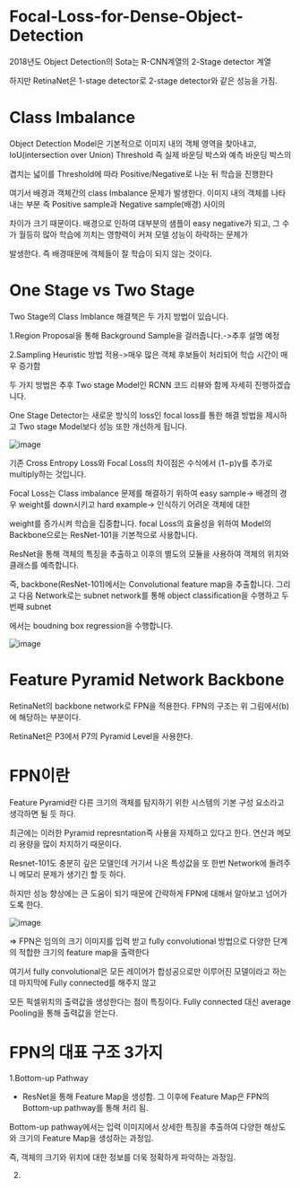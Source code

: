 # Focal-Loss-for-Dense-Object-Detection

2018년도 Object Detection의 Sota는 R-CNN계열의 2-Stage detector 계열

하지만 RetinaNet은 1-stage detector로 2-stage detector와 같은 성능을 가짐.

# Class Imbalance 

Object Detection Model은 기본적으로 이미지 내의 객체 영역을 찾아내고, IoU(intersection over Union) Threshold 즉 실제 바운딩 박스와 예측 바운딩 박스의

겹치는 넓이를 Threshold에 따라 Positive/Negative로 나눈 뒤 학습을 진행한다

여기서 배경과 객체간의 class Imbalance 문제가 발생한다. 이미지 내의 객체를 나타내는 부분 즉 Positive sample과 Negative sample(배경) 사이의

차이가 크기 때문이다. 배경으로 인하여 대부분의 샘플이 easy negative가 되고, 그 수가 월등히 많아 학습에 끼치는 영향력이 커져 모델 성능이 하락하는 문제가

발생한다. 즉 배경때문에 객체들이 잘 학습이 되지 않는 것이다.

# One Stage vs Two Stage

Two Stage의 Class Imblance 해결책은 두 가지 방법이 있습니다.

1.Region Proposal을 통해 Background Sample을 걸러줍니다.->추후 설명 예정

2.Sampling Heuristic 방법 적용->매우 많은 객체 후보들이 처리되어 학습 시간이 매우 증가함

두 가지 방법은 추후 Two stage Model인 RCNN 코드 리뷰와 함께 자세히 진행하겠습니다.

One Stage Detector는 새로운 방식의 loss인 focal loss를 통한 해결 방법을 제시하고 Two stage Model보다 성능 또한 개선하게 됩니다.

![image](https://user-images.githubusercontent.com/104436260/229714926-ab0504fe-4674-47f6-a4f8-1a6b46f02ecb.png)

기존 Cross Entropy Loss와 Focal Loss의 차이점은 수식에서 (1−p)γ를 추가로 multiply하는 것입니다.

Focal Loss는 Class imbalance 문제를 해결하기 위하여 easy sample-> 배경의 경우 weight를 down시키고 hard example-> 인식하기 어려운 객체에 대한

weight를 증가시켜 학습을 집중합니다. focal Loss의 효율성을 위하여 Model의 Backbone으로는 ResNet-101을 기본적으로 사용합니다.

ResNet을 통해 객체의 특징을 추출하고 이후의 별도의 모듈을 사용하여 객체의 위치와 클래스를 예측합니다.

즉, backbone(ResNet-101)에서는 Convolutional feature map을 추출합니다. 그리고 다음 Network로는 subnet network를 통해 object classification을 수행하고 두번째 subnet

에서는 boudning box regression을 수행합니다.

![image](https://user-images.githubusercontent.com/104436260/229718950-646ca4d8-43b9-4649-ab3b-86f915f6c056.png)

# Feature Pyramid Network Backbone

RetinaNet의 backbone network로 FPN을 적용한다. FPN의 구조는 위 그림에서(b)에 해당하는 부분이다.

RetinaNet은 P3에서 P7의 Pyramid Level을 사용한다.

# FPN이란

Feature Pyramid란 다른 크기의 객체를 탐지하기 위한 시스템의 기본 구성 요소라고 생각하면 될 듯 하다.

최근에는 이러한 Pyramid represntation즉 사용을 자제하고 있다고 한다. 연산과 메모리 용량을 많이 차지하기 때문이다.

Resnet-101도 충분히 깊은 모델인데 거기서 나온 특성값을 또 한번 Network에 돌려주니 메모리 문제가 생기긴 할 듯 하다.

하지만 성능 향상에는 큰 도움이 되기 때문에 간략하게 FPN에 대해서 알아보고 넘어가도록 한다.

![image](https://user-images.githubusercontent.com/104436260/229720661-a4e2fb9e-e21f-44c2-a1c6-dcb024380185.png)

=> FPN은 임의의 크기 이미지를 입력 받고 fully convolutional 방법으로 다양한 단계의 적합한 크기의 feature map을 출력한다

여기서 fully convolutional은 모든 레이어가 합성공으로만 이루어진 모델이라고 하는데 마지막에 Fully connected를 해주지 않고

모든 픽셀위치의 출력값을 생성한다는 점이 특징이다. Fully connected 대신 average Pooling을 통해 출력값을 얻는다.

# FPN의 대표 구조 3가지

1.Bottom-up Pathway
- ResNet을 통해 Feature Map을 생성함. 그 이후에 Feature Map은 FPN의 Bottom-up pathway를 통해 처리 됨.

Bottom-up pathway에서는 입력 이미지에서 상세한 특징을 추출하여 다양한 해상도와 크기의 Feature Map을 생성하는 과정임.

즉, 객체의 크기와 위치에 대한 정보를 더욱 정확하게 파악하는 과정임.

2. 
